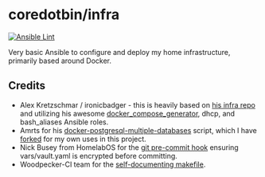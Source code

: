 # coredotbin/infra

[![Ansible Lint](https://github.com/coredotbin/infra/actions/workflows/ansible_lint.yaml/badge.svg)](https://github.com/coredotbin/infra/actions/workflows/ansible_lint.yaml)

Very basic Ansible to configure and deploy my home infrastructure, primarily based around Docker.

## Credits

* Alex Kretzschmar / ironicbadger - this is heavily based on [his infra repo](https://github.com/ironicbadger/infra) and utilizing his awesome [docker_compose_generator](https://github.com/IronicBadger/ansible-role-docker-compose-generator), dhcp, and bash_aliases Ansible roles.
* Amrts for his [docker-postgresql-multiple-databases](https://github.com/mrts/docker-postgresql-multiple-databases) script, which I have [forked](https://github.com/coredotbin/docker-postgresql-multiple-databases) for my own uses in this project.
* Nick Busey from HomelabOS for the [git pre-commit hook](https://gitlab.com/NickBusey/HomelabOS/-/issues/355) ensuring vars/vault.yaml is encrypted before committing.
* Woodpecker-CI team for the [self-documenting makefile](https://github.com/woodpecker-ci/woodpecker/blob/master/Makefile).
